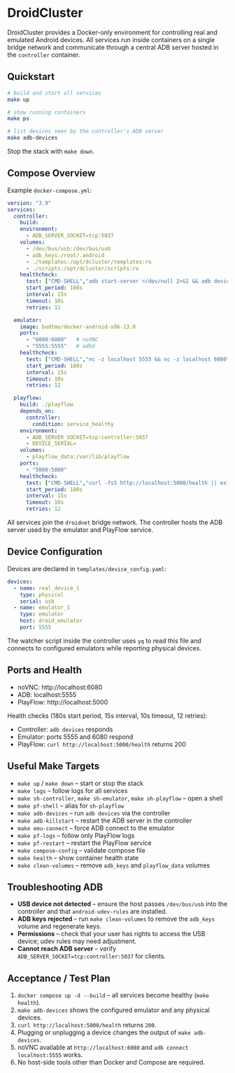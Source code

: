 # DroidCluster

DroidCluster provides a Docker-only environment for controlling real and emulated Android devices. All services run inside containers on a single bridge network and communicate through a central ADB server hosted in the `controller` container.

## Quickstart

```bash
# build and start all services
make up

# show running containers
make ps

# list devices seen by the controller's ADB server
make adb-devices
```

Stop the stack with `make down`.

## Compose Overview

Example `docker-compose.yml`:

```yaml
version: "3.9"
services:
  controller:
    build: .
    environment:
      - ADB_SERVER_SOCKET=tcp:5037
    volumes:
      - /dev/bus/usb:/dev/bus/usb
      - adb_keys:/root/.android
      - ./templates:/opt/dcluster/templates:ro
      - ./scripts:/opt/dcluster/scripts:ro
    healthcheck:
      test: ["CMD-SHELL","adb start-server >/dev/null 2>&1 && adb devices | grep -q 'List of devices'"]
      start_period: 180s
      interval: 15s
      timeout: 10s
      retries: 12

  emulator:
    image: budtmo/docker-android-x86-13.0
    ports:
      - "6080:6080"   # noVNC
      - "5555:5555"   # adbd
    healthcheck:
      test: ["CMD-SHELL","nc -z localhost 5555 && nc -z localhost 6080"]
      start_period: 180s
      interval: 15s
      timeout: 10s
      retries: 12

  playflow:
    build: ./playflow
    depends_on:
      controller:
        condition: service_healthy
    environment:
      - ADB_SERVER_SOCKET=tcp:controller:5037
      - DEVICE_SERIAL=
    volumes:
      - playflow_data:/var/lib/playflow
    ports:
      - "5000:5000"
    healthcheck:
      test: ["CMD-SHELL","curl -fsS http://localhost:5000/health || exit 1"]
      start_period: 180s
      interval: 15s
      timeout: 10s
      retries: 12
```

All services join the `droidnet` bridge network. The controller hosts the ADB server used by the emulator and PlayFlow service.

## Device Configuration

Devices are declared in `templates/device_config.yaml`:

```yaml
devices:
  - name: real_device_1
    type: physical
    serial: usb
  - name: emulator_1
    type: emulator
    host: droid_emulator
    port: 5555
```

The watcher script inside the controller uses `yq` to read this file and connects to configured emulators while reporting physical devices.

## Ports and Health

- noVNC: http://localhost:6080
- ADB: localhost:5555
- PlayFlow: http://localhost:5000

Health checks (180s start period, 15s interval, 10s timeout, 12 retries):

- Controller: `adb devices` responds
- Emulator: ports 5555 and 6080 respond
- PlayFlow: `curl http://localhost:5000/health` returns 200

## Useful Make Targets

- `make up` / `make down` – start or stop the stack
- `make logs` – follow logs for all services
- `make sh-controller`, `make sh-emulator`, `make sh-playflow` – open a shell
- `make pf-shell` – alias for `sh-playflow`
- `make adb-devices` – run `adb devices` via the controller
- `make adb-killstart` – restart the ADB server in the controller
- `make emu-connect` – force ADB connect to the emulator
- `make pf-logs` – follow only PlayFlow logs
- `make pf-restart` – restart the PlayFlow service
- `make compose-config` – validate compose file
- `make health` – show container health state
- `make clean-volumes` – remove `adb_keys` and `playflow_data` volumes

## Troubleshooting ADB

- **USB device not detected** – ensure the host passes `/dev/bus/usb` into the controller and that `android-udev-rules` are installed.
- **ADB keys rejected** – run `make clean-volumes` to remove the `adb_keys` volume and regenerate keys.
- **Permissions** – check that your user has rights to access the USB device; udev rules may need adjustment.
- **Cannot reach ADB server** – verify `ADB_SERVER_SOCKET=tcp:controller:5037` for clients.

## Acceptance / Test Plan

1. `docker compose up -d --build` – all services become healthy (`make health`).
2. `make adb-devices` shows the configured emulator and any physical devices.
3. `curl http://localhost:5000/health` returns `200`.
4. Plugging or unplugging a device changes the output of `make adb-devices`.
5. noVNC available at `http://localhost:6080` and `adb connect localhost:5555` works.
6. No host-side tools other than Docker and Compose are required.
